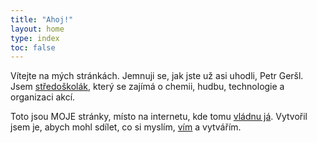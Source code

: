 ```yaml
---
title: "Ahoj!"
layout: home
type: index
toc: false
---
```

Vítejte na mých stránkách. Jemnuji se, jak jste už asi uhodli, Petr Geršl. Jsem [středoškolák](https://www.cmgp.cz/), který se zajímá o chemii, hudbu, technologie a organizaci akcí.

Toto jsou MOJE stránky, místo na internetu, kde tomu [vládnu já](https://www.youtube.com/watch?v=bdKZVIGRAKQ&list=PL-p5XmQHB_JRRnoQyjOfioJdDmu87DIJc). Vytvořil jsem je, abych mohl sdílet, co si myslím, [vím](https://www.swyx.io/learn-in-public) a vytvářím.